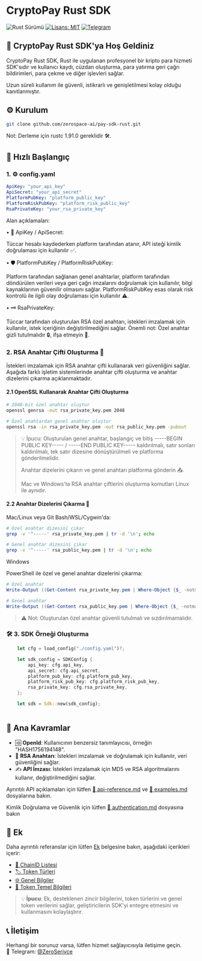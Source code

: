 # CryptoPay Rust SDK

![Rust Sürümü](https://img.shields.io/badge/rust-1.91+-blue.svg)
[![Lisans: MIT](https://img.shields.io/badge/License-MIT-yellow.svg)](https://opensource.org/licenses/MIT)
[![Telegram](https://img.shields.io/badge/chat-Telegram-blue?logo=telegram)](https://t.me/ZeroSerivce)

## 🌟 CryptoPay Rust SDK'ya Hoş Geldiniz

CryptoPay Rust SDK, Rust ile uygulanan profesyonel bir kripto para hizmeti SDK'sıdır ve kullanıcı kaydı, cüzdan oluşturma, para yatırma geri çağrı bildirimleri, para çekme ve diğer işlevleri sağlar.

Uzun süreli kullanım ile güvenli, istikrarlı ve genişletilmesi kolay olduğu kanıtlanmıştır.

## ⚙️ Kurulum

```bash
git clone github.com/zerospace-ai/pay-sdk-rust.git
```

Not: Derleme için rustc 1.91.0 gereklidir 🛠️.
## 🚀 Hızlı Başlangıç
### 1. ⚙️ config.yaml

```yaml
ApiKey: "your_api_key"
ApiSecret: "your_api_secret"
PlatformPubKey: "platform_public_key"
PlatformRiskPubKey: "platform_risk_public_key"
RsaPrivateKey: "your_rsa_private_key"
```

Alan açıklamaları:

• 🔑 ApiKey / ApiSecret:

Tüccar hesabı kaydederken platform tarafından atanır, API isteği kimlik doğrulaması için kullanılır ✅.

• 🛡️ PlatformPubKey / PlatformRiskPubKey:

Platform tarafından sağlanan genel anahtarlar, platform tarafından döndürülen verileri veya geri çağrı imzalarını doğrulamak için kullanılır, bilgi kaynaklarının güvenilir olmasını sağlar. PlatformRiskPubKey esas olarak risk kontrolü ile ilgili olay doğrulaması için kullanılır ⚠️.

• 🗝️ RsaPrivateKey:

Tüccar tarafından oluşturulan RSA özel anahtarı, istekleri imzalamak için kullanılır, istek içeriğinin değiştirilmediğini sağlar. Önemli not: Özel anahtar gizli tutulmalıdır 🔒, ifşa etmeyin 🚫.

### 2. RSA Anahtar Çifti Oluşturma 🔐

İstekleri imzalamak için RSA anahtar çifti kullanarak veri güvenliğini sağlar. Aşağıda farklı işletim sistemlerinde anahtar çifti oluşturma ve anahtar dizelerini çıkarma açıklanmaktadır.

#### 2.1 OpenSSL Kullanarak Anahtar Çifti Oluşturma

```bash
# 2048-bit özel anahtar oluştur
openssl genrsa -out rsa_private_key.pem 2048

# Özel anahtardan genel anahtar oluştur
openssl rsa -in rsa_private_key.pem -out rsa_public_key.pem -pubout
```

> 💡 İpucu: Oluşturulan genel anahtar, başlangıç ve bitiş -----BEGIN PUBLIC KEY----- / -----END PUBLIC KEY----- kaldırılmalı, satır sonları kaldırılmalı, tek satır dizesine dönüştürülmeli ve platforma gönderilmelidir.
> 
> Anahtar dizelerini çıkarın ve genel anahtarı platforma gönderin 📤.
>
>Mac ve Windows'ta RSA anahtar çiftlerini oluşturma komutları Linux ile aynıdır.

#### 2.2 Anahtar Dizelerini Çıkarma 🔑

Mac/Linux veya Git Bash/WSL/Cygwin'da:

```bash
# Özel anahtar dizesini çıkar
grep -v '^-----' rsa_private_key.pem | tr -d '\n'; echo

# Genel anahtar dizesini çıkar
grep -v '^-----' rsa_public_key.pem | tr -d '\n'; echo
```

Windows

PowerShell ile özel ve genel anahtar dizelerini çıkarma:

```powershell
# Özel anahtar
Write-Output ((Get-Content rsa_private_key.pem | Where-Object {$_ -notmatch "^-----"}) -join "")

# Genel anahtar
Write-Output ((Get-Content rsa_public_key.pem | Where-Object {$_ -notmatch "^-----"}) -join "")
```

> ⚠️ Not: Oluşturulan özel anahtar güvenli tutulmalı ve sızdırılmamalıdır.


### 🛠️ 3. SDK Örneği Oluşturma

```rust
    let cfg = load_config("./config.yaml")?;

    let sdk_config = SDKConfig {
        api_key: cfg.api_key,
        api_secret: cfg.api_secret,
        platform_pub_key: cfg.platform_pub_key,
        platform_risk_pub_key: cfg.platform_risk_pub_key,
        rsa_private_key: cfg.rsa_private_key,
    };

    let sdk = Sdk::new(sdk_config);
    
```

## 🔑 Ana Kavramlar

- 🆔 **OpenId**: Kullanıcının benzersiz tanımlayıcısı, örneğin "HASH1756194148".
- 🔐 **RSA Anahtarı**: İstekleri imzalamak ve doğrulamak için kullanılır, veri güvenliğini sağlar.
- ✍️ **API İmzası**: İstekleri imzalamak için MD5 ve RSA algoritmalarını kullanır, değiştirilmediğini sağlar.

Ayrıntılı API açıklamaları için lütfen [🧩 api-reference.md](./api-reference.md) ve [🧩 examples.md](./examples.md) dosyalarına bakın.

Kimlik Doğrulama ve Güvenlik için lütfen [🧩 authentication.md](./authentication.md) dosyasına bakın

## 📎 Ek

Daha ayrıntılı referanslar için lütfen [Ek](./appendix.md) belgesine bakın, aşağıdaki içerikleri içerir:

- [🧩 ChainID Listesi](./appendix.md#-chainid-listesi)
- [🏷️ Token Türleri](./appendix.md#-token-türü)
- [🌐 Genel Bilgiler](./appendix.md#-genel-bilgiler)
- [🔰 Token Temel Bilgileri](./appendix.md#-token-temel-bilgileri)

> 💡 **İpucu**: Ek, desteklenen zincir bilgilerini, token türlerini ve genel token verilerini sağlar, geliştiricilerin SDK'yi entegre etmesini ve kullanmasını kolaylaştırır.

## 📞 İletişim

Herhangi bir sorunuz varsa, lütfen hizmet sağlayıcısıyla iletişime geçin.  
💬 Telegram: [@ZeroSerivce](https://t.me/ZeroSerivce)